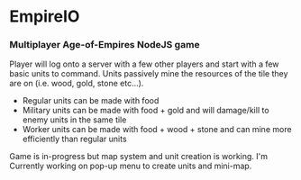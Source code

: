 # EmpireIO
### Multiplayer Age-of-Empires NodeJS game


Player will log onto a server with a few other players and start with a few basic units to command.  Units passively mine the resources of the tile they are on (i.e. wood, gold, stone etc...).

* Regular units can be made with food
* Military units can be made with food + gold and will damage/kill to enemy units in the same tile
* Worker units can be made with food + wood + stone and can mine more efficiently than regular units

Game is in-progress but map system and unit creation is working.
I'm Currently working on pop-up menu to create units and mini-map.